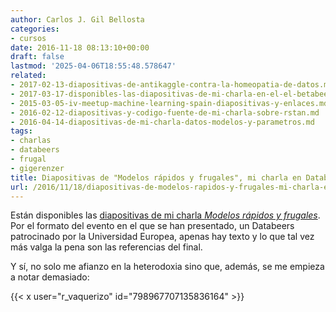 ```yaml
---
author: Carlos J. Gil Bellosta
categories:
- cursos
date: 2016-11-18 08:13:10+00:00
draft: false
lastmod: '2025-04-06T18:55:48.578647'
related:
- 2017-02-13-diapositivas-de-antikaggle-contra-la-homeopatia-de-datos.md
- 2017-03-17-disponibles-las-diapositivas-de-mi-charla-en-el-el-betabeers-madrid-especial-opendata.md
- 2015-03-05-iv-meetup-machine-learning-spain-diapositivas-y-enlaces.md
- 2016-02-12-diapositivas-y-codigo-fuente-de-mi-charla-sobre-rstan.md
- 2016-04-14-diapositivas-de-mi-charla-datos-modelos-y-parametros.md
tags:
- charlas
- databeers
- frugal
- gigerenzer
title: Diapositivas de "Modelos rápidos y frugales", mi charla en Databeers
url: /2016/11/18/diapositivas-de-modelos-rapidos-y-frugales-mi-charla-en-databeers/
---
```


Están disponibles las [diapositivas de mi charla _Modelos rápidos y frugales_](https://datanalytics.com/uploads/charla_databeers_ueuropea_201611.html). Por el formato del evento en el que se han presentado, un Databeers patrocinado por la Universidad Europea, apenas hay texto y lo que tal vez más valga la pena son las referencias del final.

Y sí, no solo me afianzo en la heterodoxia sino que, además, se me empieza a notar demasiado:

{{< x user="r_vaquerizo" id="798967707135836164" >}}